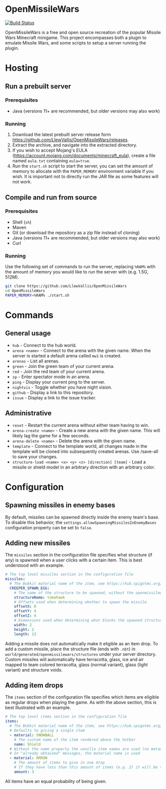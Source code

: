 # OpenMissileWars

[![Build Status](https://travis-ci.com/LlewVallis/OpenMissileWars.svg?branch=master)](https://travis-ci.com/LlewVallis/OpenMissileWars)

OpenMissileWars is a free and open source recreation of the popular Missile Wars Minecraft minigame.
This project encompasses both a plugin to emulate Missile Wars, and some scripts to setup a server running the plugin.

# Hosting

## Run a prebuilt server

### Prerequisites

 * Java (versions 11+ are recommended, but older versions may also work)

### Running

 1. Download the latest prebuilt server release form https://github.com/LlewVallis/OpenMissileWars/releases.
 2. Extract the archive, and navigate into the extracted directory.
 3. If you wish to accept Mojang's EULA (https://account.mojang.com/documents/minecraft_eula), create a file named `eula.txt` containing `eula=true`.
 4. Run the `start.sh` script to start the server, you can set the amount of memory to allocate with the `PAPER_MEMORY` environment variable if you wish.
    It is important not to directly run the JAR file as some features will not work. 

## Compile and run from source

### Prerequisites

 * Shell (`sh`)
 * Maven
 * Git (or download the repository as a zip file instead of cloning)
 * Java (versions 11+ are recommended, but older versions may also work)
 * Curl
 
### Running

Use the following set of commands to run the server, replacing `%RAM%` with the amount of memory you would like to run the server with (e.g. 1.5G, 512M).

```sh
git clone https://github.com/LlewVallis/OpenMissileWars
cd OpenMissileWars
PAPER_MEMORY=%RAM% ./start.sh
```

# Commands

## General usage

* `hub` - Connect to the hub world.
* `arena <name>` - Connect to the arena with the given name. When the server is started a default arena called `mw1` is created.
* `arenas` - List all arenas.
* `green` - Join the green team of your current arena.
* `red` - Join the red team of your current arena.
* `sp` - Enter spectator mode in an arena.
* `ping` - Display your current ping to the server.
* `nightvis` - Toggle whether you have night vision.
* `github` - Display a link to this repository.
* `issue` - Display a link to the issue tracker.

## Administrative

* `reset` - Restart the current arena without either team having to win.
* `arena-create <name>` - Create a new arena with the given name. This will likely lag the game for a few seconds.
* `arena-delete <name>` - Delete the arena with the given name.
* `template` - Connect to the template world, all changes made in the template will be cloned into subsequently created arenas. Use /save-all to save your changes.
* `structure-load <name> <x> <y> <z> [direction] [team]` - Load a missile or shield model in an arbitrary direction with an arbitrary color.

# Configuration

## Spawning missiles in enemy bases

By default, missiles can be spawned directly inside the enemy team's base.
To disable this behavior, the `settings.allowSpawningMissilesInEnemyBases` configuration property can be set to `false`.

## Adding new missiles

The `missiles` section in the configuration file specifies what structure (if any) is spawned when a user clicks with a
certain item.
This is best understood with an example.

```yaml
# The top level missiles section in the configuration file
missiles:
  # The Bukkit material name of the item, see https://hub.spigotmc.org/javadocs/spigot/org/bukkit/Material.html
  CREEPER_SPAWN_EGG:
    # The name of the structure to be spawned, without the openmissilewars author prefix
    structureName: tomahawk
    # Offsets used when determining whether to spawn the missile
    offsetX: 0
    offsetY: 4
    offsetZ: 4
    # Dimensions used when determining what blocks the spawned structure will collide with
    width: 2
    height: 2
    length: 13
```

Adding a missile does not automatically make it eligible as an item drop.
To add a custom missile, place the structure file (ends with `.nbt`) in `world/generated/openmissilewars/structures` under your server directory.
Custom missiles will automatically have terracotta, glass, ice and air mapped to team colored terracotta, glass (normal variant), glass (light variant) and structure voids.

## Adding item drops

The `items` section of the configuration file specifies which items are eligible as regular drops when playing the game.
As with the above section, this is best illustrated with an example.

```yaml
# The top level items section in the configuration file
items:
  # The Bukkit material name of the item, see https://hub.spigotmc.org/javadocs/spigot/org/bukkit/Material.html
  # Defaults to giving a single item
  - material: SNOWBALL
    # The custom name of the item rendered above the hotbar
    name: Shield
  # Without the name property the vanilla item names are used (no metadata is attached)
  # In "already obtained" messages, the material name is used
  - material: ARROW
    # The amount of items to give in one drop
    # If they have less than this amount of items (e.g. 2) it will be topped up
    amount: 3
```

All items have an equal probability of being given.
